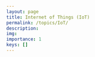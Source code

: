 ```yaml
---
layout: page
title: Internet of Things (IoT)
permalink: /topics/IoT/
description:
img:
importance: 1
keys: []
---
```

